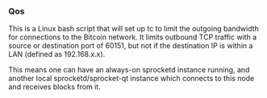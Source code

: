 ### Qos ###

This is a Linux bash script that will set up tc to limit the outgoing bandwidth for connections to the Bitcoin network. It limits outbound TCP traffic with a source or destination port of 60151, but not if the destination IP is within a LAN (defined as 192.168.x.x).

This means one can have an always-on sprocketd instance running, and another local sprocketd/sprocket-qt instance which connects to this node and receives blocks from it.
